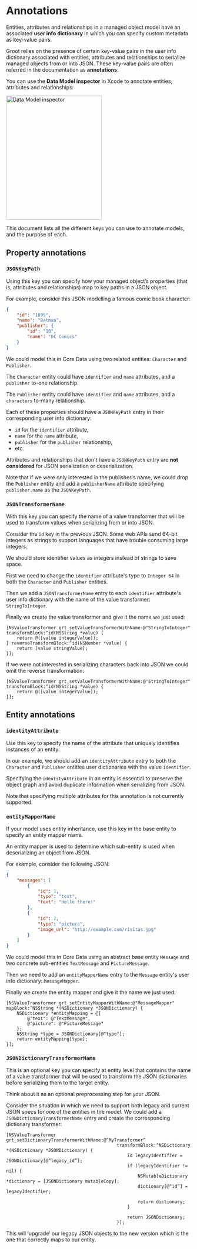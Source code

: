 # Annotations

Entities, attributes and relationships in a managed object model have an associated **user info dictionary** in which you can specify custom metadata as key-value pairs.

Groot relies on the presence of certain key-value pairs in the user info dictionary associated with entities, attributes and relationships to serialize managed objects from or into JSON. These key-value pairs are often referred in the documentation as **annotations**.

You can use the **Data Model inspector** in Xcode to annotate entities, attributes and relationships:

<img src="https://cloud.githubusercontent.com/assets/373190/6988412/78b00006-da51-11e4-908a-de40c99141e8.png" alt="Data Model inspector" width=260 height=338/>

This document lists all the different keys you can use to annotate models, and the purpose of each.

## Property annotations

### `JSONKeyPath`

Using this key you can specify how your managed object’s properties (that is, attributes and relationships) map to key paths in a JSON object.

For example, consider this JSON modelling a famous comic book character:

```json
{
    "id": "1699",
    "name": "Batman",
    "publisher": {
        "id": "10",
        "name": "DC Comics"
    }
}
```

We could model this in Core Data using two related entities: `Character` and `Publisher`.

The `Character` entity could have `identifier` and `name` attributes, and a `publisher` to-one relationship.

The `Publisher` entity could have `identifier` and `name` attributes, and a `characters` to-many relationship.

Each of these properties should have a `JSONKeyPath` entry in their corresponding user info dictionary:

* `id` for the `identifier` attribute,
* `name` for the `name` attribute,
* `publisher` for the `publisher` relationship,
* etc.

Attributes and relationships that don't have a `JSONKeyPath` entry are **not considered** for JSON serialization or deserialization.

Note that if we were only interested in the publisher's name, we could drop the `Publisher` entity and add a `publisherName` attribute specifying `publisher.name` as the `JSONKeyPath`.

### `JSONTransformerName`

With this key you can specify the name of a value transformer that will be used to transform values when serializing from or into JSON.

Consider the `id` key in the previous JSON. Some web APIs send 64-bit integers as strings to support languages that have trouble consuming large integers.

We should store identifier values as integers instead of strings to save space.

First we need to change the `identifier` attribute's type to `Integer 64` in both the `Character` and `Publisher` entities.

Then we add a `JSONTransformerName` entry to each `identifier` attribute's user info dictionary with the name of the value transformer: `StringToInteger`.

Finally we create the value transformer and give it the name we just used:

```objc
[NSValueTransformer grt_setValueTransformerWithName:@"StringToInteger" transformBlock:^id(NSString *value) {
    return @([value integerValue]);
} reverseTransformBlock:^id(NSNumber *value) {
    return [value stringValue];
}];
```

If we were not interested in serializing characters back into JSON we could omit the reverse transformation:

```objc
[NSValueTransformer grt_setValueTransformerWithName:@"StringToInteger" transformBlock:^id(NSString *value) {
    return @([value integerValue]);
}];
```

## Entity annotations

### `identityAttribute`

Use this key to specify the name of the attribute that uniquely identifies instances of an entity.

In our example, we should add an `identityAttribute` entry to both the `Character` and `Publisher` entities user dictionaries with the value `identifier`.

Specifying the `identityAttribute` in an entity is essential to preserve the object graph and avoid duplicate information when serializing from JSON.

Note that specifying multiple attributes for this annotation is not currently supported.

### `entityMapperName`

If your model uses entity inheritance, use this key in the base entity to specify an entity mapper name.

An entity mapper is used to determine which sub-entity is used when deserializing an object from JSON.

For example, consider the following JSON:

```json
{
	"messages": [
		{
			"id": 1,
			"type": "text",
			"text": "Hello there!"
		},
		{
			"id": 2,
			"type": "picture",
			"image_url": "http://example.com/risitas.jpg"
		}
	]
}
```

We could model this in Core Data using an abstract base entity `Message` and two concrete sub-entities `TextMessage` and `PictureMessage`.

Then we need to add an `entityMapperName` entry to the `Message` entity's user info dictionary: `MessageMapper`.

Finally we create the entity mapper and give it the name we just used:

```objc
[NSValueTransformer grt_setEntityMapperWithName:@"MessageMapper" mapBlock:^NSString *(NSDictionary *JSONDictionary) {
    NSDictionary *entityMapping = @{
        @"text": @"TextMessage",
        @"picture": @"PictureMessage"
    };
    NSString *type = JSONDictionary[@"type"];
    return entityMapping[type];
}];
```

### `JSONDictionaryTransformerName`

This is an optional key you can specify at entity level that contains the name of a value transformer that will be used to transform the JSON dictionaries before serializing them to the target entity.

Think about it as an optional preprocessing step for your JSON.

Consider the situation in which we need to support both legacy and current JSON specs for one of the entities in the model. We could add a `JSONDictionaryTransformerName` entry and create the corresponding dictionary transformer:

```objc
[NSValueTransformer grt_setDictionaryTransformerWithName:@“MyTransformer”
										  transformBlock:^NSDictionary *(NSDictionary *JSONDictionary) {
											  id legacyIdentifier = JSONDictionary[@“legacy_id”];
											  if (legacyIdentifier != nil) {
												  NSMutableDictionary *dictionary = [JSONDictionary mutableCopy];
												  dictionary[@“id”] = legacyIdentifier;
												  
												  return dictionary;
											  }
											  
											  return JSONDictionary;
										  }];
```

This will ‘upgrade’ our legacy JSON objects to the new version which is the one that correctly maps to our entity.
